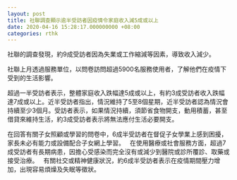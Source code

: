 ```yaml
---
layout: post
title: 社聯調查顯示逾半受訪者因疫情令家庭收入減5成或以上
date: 2020-04-16 15:28:17.000000000 +08:00
categories: rthk
---
```


社聯的調查發現，約9成受訪者因為失業或工作縮減等因素，導致收入減少。

社聯上月透過服務單位，以問卷訪問超過5900名服務使用者，了解他們在疫情下受到的生活影響。

超過一半受訪者表示，整體家庭收入跌幅達5成或以上，有約3成受訪者收入跌幅達7成或以上。近半受訪者指出，情況維持了5至8個星期，近半受訪者認為情況會持續至少3個月。受訪者表示，如果情況持續，須節省食物開支，動用積蓄，甚至借貸來維持生活，約3成受訪者表示將無法應付生活必要開支。

在回答有關子女照顧或學習的問卷中，6成半受訪者在督促子女學業上感到困擾，家長未必有能力或設備配合子女網上學習。
 
在使用醫療或社會服務方面，超過7成受訪者有長期病患，因擔心受感染而完全沒有或減少到醫院或診所覆診、取藥或接受治療。
 
有關社交或精神健康狀況，約6成半受訪者表示在疫情期間壓力增加，出現容易煩燥及失眠等徵狀。
